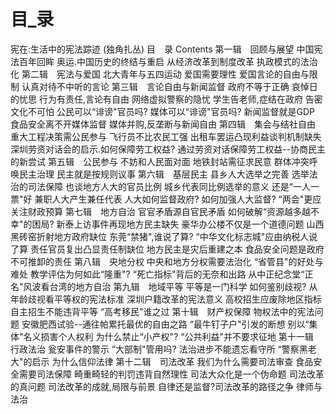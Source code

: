 # 目_录

宪在:生活中的宪法踪迹 (独角扎丛)
目　录
Contents
第一辑　回顾与展望
中国宪法百年回眸
奥运.中国历史的终结与重启
从经济改革到制度改革
执政模式的法治化
第二辑　宪法与爱国
北大青年与五四运动
爱国需要理性
爱国言论的自由与限制
认真对待不中听的言论
第三辑　言论自由与新闻监督
政府不等于正确
哀悼日的忧思
行为有责任,言论有自由
网络虚拟警察的隐忧
学生告老师,症结在政府
告密文化不可怕
公民可以“诽谤"官员吗?
媒体可以“诽谤"官员吗?
新闻监督就是GDP
食品安全离不开媒体监督
媒体并购,反垄断与新闻自由
第四辑　集会与结社自由
重大工程决策需公民参与
飞行员不比农民工强
出租车罢运凸现利益谈判机制缺失
深圳劳资对话会的启示.如何保障劳工权益?
通过劳资对话保障劳工权益--协商民主的新尝试
第五辑　公民参与
不妨和人民面对面
地铁封站需征求民意
群体冲突呼唤民主治理
民主就是按规则议事
第六辑　基层民主
县乡人大选举之完善
选举法治的司法保障
也谈地方人大的官员比例
城乡代表同比例选举的意义
还是“一人一票"好
兼职人大产生兼任代表
人大如何监督政府?
如何加强人大监督?
“两会"更应关注财政预算
第七辑　地方自治
官官矛盾源自官民矛盾
如何破解“资源越多越不幸"的困局?
新泰上访事件再现地方民主缺失
豪华办公楼不仅是一个道德问题
山西黑砖窑折射地方政府缺位
东莞“禁猪",谁说了算?
“中华文化标志城"应由纳税人说了算
责任官员复出凸显责任制缺位
地方民主是灾后重建之本
食品安全问题是政府不可推卸的责任
第八辑　央地分权
中央和地方分权需要法治化
“省管县"的好处与难处
教学评估为何如此“隆重"?
“死亡指标"背后的无奈和出路
从中正纪念堂“正名"风波看台湾的地方自治
第九辑　地域平等
平等是一门科学
如何鉴别歧视?
从年龄歧视看平等权的宪法标准
深圳户籍改革的宪法意义
高校招生应废除地区指标
自主招生不能违背平等
“高考移民"谁之过
第十辑　财产权保障
物权法中的宪法问题
安徽肥西试验--通往帕累托最优的自由之路
“最牛钉子户"引发的断想
别以“集体"名义损害个人权利
为什么禁止“小产权"?
“公共利益"并不要求征地
第十一辑　行政法治
瓮安事件的警示
“大部制"管用吗?
法治进步不能遗忘看守所
“警察黑老大"的启示
为什么信仰法律
第十二辑　司法改革
我们为什么需要司法审查
食品安全需要司法保障
畸重畸轻的判罚违背自然理性
司法大众化是一个伪命题
司法改革的真问题
司法改革的成就,局限与前景
自律还是监督?司法改革的路径之争
律师与法治